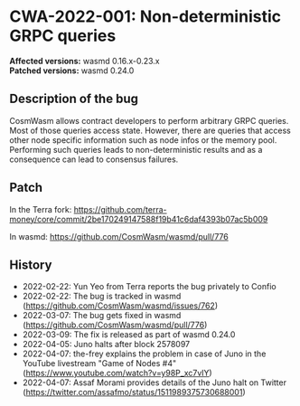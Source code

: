 # CWA-2022-001: Non-deterministic GRPC queries

**Affected versions:** wasmd 0.16.x-0.23.x<br>
**Patched versions:** wasmd 0.24.0

## Description of the bug

CosmWasm allows contract developers to perform arbitrary GRPC queries. Most of those queries access state. However, there are queries that access other node specific information such as node infos or the memory pool. Performing such queries leads to non-deterministic results and as a consequence can lead to consensus failures.

## Patch

In the Terra fork: https://github.com/terra-money/core/commit/2be170249147588f19b41c6daf4393b07ac5b009

In wasmd: https://github.com/CosmWasm/wasmd/pull/776

## History

- 2022-02-22: Yun Yeo from Terra reports the bug privately to Confio
- 2022-02-22: The bug is tracked in wasmd (https://github.com/CosmWasm/wasmd/issues/762)
- 2022-03-07: The bug gets fixed in wasmd (https://github.com/CosmWasm/wasmd/pull/776)
- 2022-03-09: The fix is released as part of wasmd 0.24.0
- 2022-04-05: Juno halts after block 2578097
- 2022-04-07: the-frey explains the problem in case of Juno in the YouTube livestream "Game of Nodes #4" (https://www.youtube.com/watch?v=y98P_xc7vIY)
- 2022-04-07: Assaf Morami provides details of the Juno halt on Twitter (https://twitter.com/assafmo/status/1511989375730688001)
